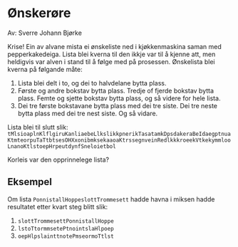 # Ønskerøre

Av: Sverre Johann Bjørke

Krise! Ein av alvane mista ei ønskeliste ned i kjøkkenmaskina saman med pepperkakedeiga. Lista blei kverna til den ikkje var til å kjenne att, men heldigvis var alven i stand til å følge med på prosessen. Ønskelista blei kverna på følgande måte:

1. Lista blei delt i to, og dei to halvdelane bytta plass.
2. Første og andre bokstav bytta plass. Tredje of fjerde bokstav bytta plass. Femte og sjette bokstav bytta plass, og så videre for hele lista.
3. Dei tre første bokstavane bytta plass med dei tre siste. Dei tre neste bytta plass med dei tre nest siste. Og så vidare.

Lista blei til slutt slik:  
`tMlsioaplnKlflgiruKanliaebeLlkslikkpnerikTasatamkDpsdakeraBeIdaegptnuaKtmteorpuTaTtbtsesOHXxonibmksekaaoaKtrssegnveinRedlkkkroeekVtkekymmlooLnanoKtlstoepHrpeutdynfSneloietbol`

Korleis var den opprinnelege lista?

## Eksempel
Om lista `PonnistallHoppeslottTrommesett` hadde havna i miksen hadde resultatet etter kvart steg blitt slik:
1. `slottTrommesettPonnistallHoppe`
2. `lstoTtormmsetePtnointslaHlpoep`
3. `oepHlpslainttnotePmseormoTtlst`
